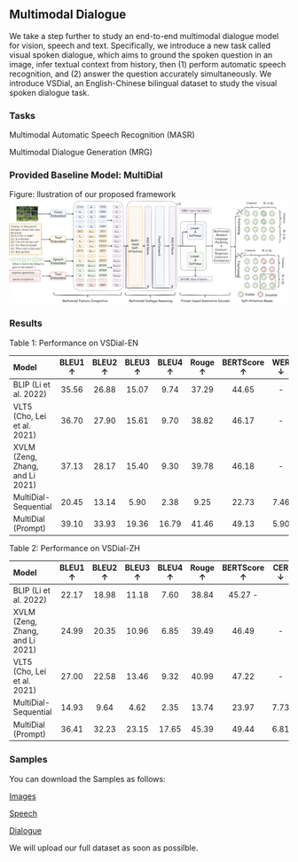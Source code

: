 ## Multimodal Dialogue
We take a step further to study an end-to-end multimodal dialogue model for vision, speech and text. Specifically, we introduce a new task called visual spoken dialogue, which aims to ground the spoken question in an image, infer textual context from history, then (1) perform automatic speech recognition, and (2) answer the question accurately simultaneously. We introduce VSDial, an English-Chinese bilingual dataset to study the visual spoken dialogue task.

### Tasks
Multimodal Automatic Speech Recognition (MASR)

Multimodal Dialogue Generation (MRG) 

### Provided Baseline Model: MultiDial
Figure: llustration of our proposed framework
![llustration of our proposed framework](https://raw.githubusercontent.com/multimodaldialogue/multimodaldialogue.github.io/main/data/framework.png)

### Results
Table 1: Performance on VSDial-EN

|Model| BLEU1 ↑| BLEU2 ↑| BLEU3 ↑| BLEU4 ↑| Rouge ↑| BERTScore ↑| WER ↓|
| :-----|  :----: | :----: | :----: | :----: | :----: | :----: | :----: |
|BLIP (Li et al. 2022)| 35.56| 26.88| 15.07| 9.74| 37.29| 44.65| -|
|VLT5 (Cho, Lei et al. 2021)| 36.70| 27.90| 15.61| 9.70 |38.82| 46.17| -|
|XVLM (Zeng, Zhang, and Li 2021)| 37.13 |28.17 |15.40| 9.30| 39.78 |46.18| -|
|MultiDial-Sequential| 20.45| 13.14| 5.90| 2.38| 9.25| 22.73 |7.46|
|MultiDial (Prompt)| 39.10| 33.93 |19.36 |16.79 |41.46| 49.13 |5.90|


Table 2: Performance on VSDial-ZH

|Model| BLEU1 ↑ |BLEU2 ↑| BLEU3 ↑ |BLEU4 ↑ |Rouge ↑ |BERTScore ↑| CER ↓|
| :-----|  :----: | :----: | :----: | :----: | :----: | :----: | :----: |
|BLIP (Li et al. 2022)| 22.17 |18.98| 11.18 |7.60 |38.84 |45.27 -|
|XVLM (Zeng, Zhang, and Li 2021)| 24.99| 20.35| 10.96| 6.85| 39.49| 46.49 |-|
|VLT5 (Cho, Lei et al. 2021) |27.00 |22.58 |13.46| 9.32| 40.99| 47.22| -|
|MultiDial-Sequential |14.93| 9.64| 4.62| 2.35 |13.74| 23.97| 7.73|
|MultiDial (Prompt)| 36.41| 32.23| 23.15| 17.65| 45.39| 49.44 |6.81|



### Samples
You can download the Samples as follows:

[Images](https://drive.google.com/file/d/1y_z1nEIQvYNm2Q1UTpBt_47I9je_EY8A/view?usp=sharing)

[Speech](https://drive.google.com/file/d/11FUm0h1gf1a231aXeGp7jKQlVBJHlAKL/view?usp=sharing)

[Dialogue](https://drive.google.com/file/d/1eP6SJot1K5AFBOHWxZVCoVI4fafllUuQ/view?usp=sharing)

We will upload our full dataset as soon as possilble.

<!-- ### Datasets
You can download the datasets as follows:

[Training data]()

[Validation data]()

[Test v1]()

[Test v2]()

[Test v3]() -->


<!-- You can use the [editor on GitHub](https://github.com/multimodaldialogue/multimodaldialogue.github.io/edit/main/index.md) to maintain and preview the content for your website in Markdown files.

Whenever you commit to this repository, GitHub Pages will run [Jekyll](https://jekyllrb.com/) to rebuild the pages in your site, from the content in your Markdown files.

### Markdown

Markdown is a lightweight and easy-to-use syntax for styling your writing. It includes conventions for

```markdown
Syntax highlighted code block

# Header 1
## Header 2
### Header 3

- Bulleted
- List

1. Numbered
2. List

**Bold** and _Italic_ and `Code` text

[Link](url) and ![Image](src)
```

For more details see [Basic writing and formatting syntax](https://docs.github.com/en/github/writing-on-github/getting-started-with-writing-and-formatting-on-github/basic-writing-and-formatting-syntax).

### Jekyll Themes

Your Pages site will use the layout and styles from the Jekyll theme you have selected in your [repository settings](https://github.com/multimodaldialogue/multimodaldialogue.github.io/settings/pages). The name of this theme is saved in the Jekyll `_config.yml` configuration file.

### Support or Contact

Having trouble with Pages? Check out our [documentation](https://docs.github.com/categories/github-pages-basics/) or [contact support](https://support.github.com/contact) and we’ll help you sort it out. -->
